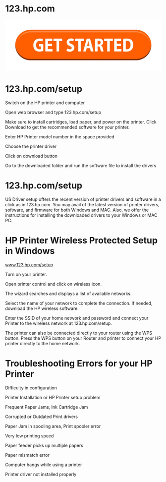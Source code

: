 # 123.hp.com
[![123.hp.com/setup](get-started-199847725.jpg)](https://sites.google.com/view/123hpcomsetupdownload/setup)

# 123.hp.com/setup
Switch on the HP printer and computer

Open web browser and type 123.hp.com/setup

Make sure to install cartridges, load paper, and power on the printer. Click Download to get the recommended software for your printer.

Enter HP Printer model number in the space provided

Choose the printer driver

Click on download button

Go to the downloaded folder and run the software file to install the drivers

# 123.hp.com/setup
US Driver setup offers the recent version of printer drivers and software in a click as in 123.hp.com. You may avail of the latest version of printer drivers, software, and firmware for both Windows and MAC. Also, we offer the instructions for installing the downloaded drivers to your Windows or MAC PC.

# HP Printer Wireless Protected Setup in Windows
www.123.hp.com/setup

Turn on your printer.

Open printer control and click on wireless icon.

The wizard searches and displays a list of available networks.

Select the name of your network to complete the connection. If needed, download the HP wireless software.

Enter the SSID of your home network and password and connect your Printer to the wireless network at 123.hp.com/setup.

The printer can also be connected directly to your router using the WPS button. Press the WPS button on your Router and printer to connect your HP printer directly to the home network.

# Troubleshooting Errors for your HP Printer
Difficulty in configuration

Printer Installation or HP Printer setup problem

Frequent Paper Jams, Ink Cartridge Jam

Corrupted or Outdated Print drivers

Paper Jam in spooling area, Print spooler error

Very low printing speed

Paper feeder picks up multiple papers

Paper mismatch error

Computer hangs while using a printer

Printer driver not installed properly
